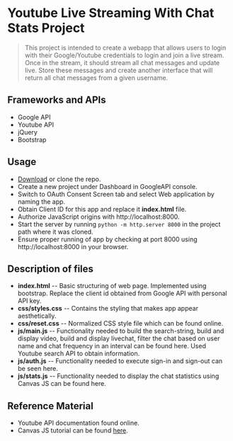 # Youtube Live Streaming With Chat Stats Project

 > This project is intended to create a webapp that allows users to login with their Google/Youtube credentials to login and join a live stream. Once in the stream, it should stream all chat messages and update live. Store these messages and create another interface that will return all chat messages from a given username.
 
## Frameworks and APIs

 - Google API
 - Youtube API
 - jQuery
 - Bootstrap

## Usage

 - [Download](https://github.com/kamireddym28/youtube-chat.git) or clone the repo. 
 - Create a new project under Dashboard in GoogleAPI console.
 - Switch to OAuth Consent Screen tab and select Web application by naming the app.
 - Obtain Client ID for this app and replace it **index.html** file.
 - Authorize JavaScript origins with http://localhost:8000.
 - Start the server by running ```python -m http.server 8000``` in the project path where it was cloned.
 - Ensure proper running of app by checking at port 8000 using http://localhost:8000 in your browser.
 
## Description of files
 - **index.html** -- Basic structuring of web page. Implemented using bootstrap. Replace the client id obtained from Google API with personal API key. 
 - **css/styles.css** -- Contains the styling that makes app appear aesthetically.
 - **css/reset.css** -- Normalized CSS style file which can be found online.
 - **js/main.js** -- Functionality needed to build the search-string, build and display video, build and display livechat, filter the chat based on user name and 
					 chat frequency in an interval can be found here. Used Youtube search API to obtain information.
 - **js/auth.js** -- Functionality needed to execute sign-in and sign-out can be seen here.
 - **js/stats.js** -- Functionality needed to display the chat statistics using Canvas JS can be found here.

## Reference Material 
 - Youtube API documentation found online.
 - Canvas JS tutorial can be found [here](https://canvasjs.com/docs/charts/basics-of-creating-html5-chart/updating-chart-options/).
 


